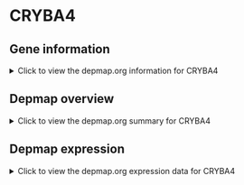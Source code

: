 <h1>CRYBA4</h1>

<h2>Gene information</h2>
<details>
  <summary>Click to view the depmap.org information for CRYBA4</summary>
  <iframe src="https://depmap.org/portal/gene/CRYBA4?tab=about" style="border:none;width:100%;height:800px"></iframe>
</details>

<h2>Depmap overview</h2>
<details>
  <summary>Click to view the depmap.org summary for CRYBA4</summary>
  <iframe src="https://depmap.org/portal/gene/CRYBA4?tab=overview" style="border:none;width:100%;height:800px"></iframe>
</details>

<h2>Depmap expression</h2>
<details>
  <summary>Click to view the depmap.org expression data for CRYBA4</summary>
  <iframe src="https://depmap.org/portal/gene/CRYBA4?tab=characterization" style="border:none;width:100%;height:800px"></iframe>
</details>


<!--
<h2>Reactome Pathway diagram</h2>
PNAME
-->


